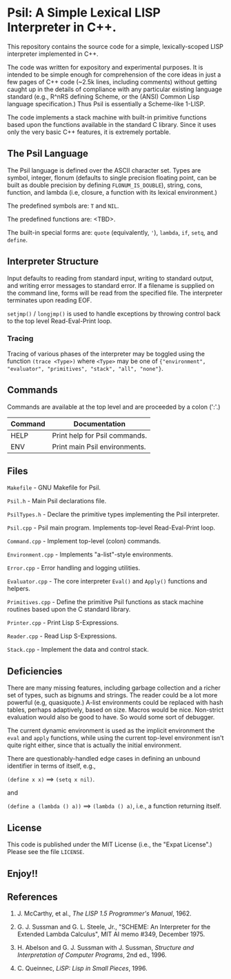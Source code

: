 # Psil:  A Simple Lexical LISP Interpreter in C++.

This repository contains the source code for a simple,
lexically-scoped LISP interpreter implemented in C++.

The code was written for expository and experimental purposes. It is
intended to be simple enough for comprehension of the core ideas in
just a few pages of C++ code (~2.5k lines, including comments) without
getting caught up in the details of compliance with any particular
existing language standard (e.g., R^nRS defining  Scheme, or the
(ANSI) Common Lisp language specification.)  Thus Psil is essentially
a Scheme-like 1-LISP.

The code implements a stack machine with built-in primitive functions
based upon the functions available in the standard C library. Since it
uses only the very basic C++ features, it is extremely portable.

## The Psil Language

The Psil language is defined over the ASCII character set.  Types are
symbol, integer, flonum (defaults to single precision floating point,
can be built as double precision by defining `FLONUM_IS_DOUBLE`),
string, cons, function, and lambda (i.e, closure, a function with
its lexical environment.)

The predefined symbols are: `T` and `NIL`.

The predefined functions are: \<TBD>. 

The built-in special forms are: `quote` (equivalently, `'`), `lambda`,
`if`, `setq`, and `define`.

## Interpreter Structure

Input defaults to reading from standard input, writing to standard
output, and writing error messages to standard error.  If a filename
is supplied on the command line, forms will be read from the specified
file.  The interpreter terminates upon reading EOF.

`setjmp()` / `longjmp()` is used to handle exceptions by throwing
control back to the top level Read-Eval-Print loop.

### Tracing

Tracing of various phases of the interpreter may be toggled using the
function `(trace <Type>)` where `<Type>` may be one of
`{"environment", "evaluator", "primitives", "stack", "all", "none"}`.

## Commands

Commands are available at the top level and are proceeded by a colon (':'.)

| Command | Documentation |
|---------|---------------|
| HELP    | Print help for Psil commands. |
| ENV     | Print main Psil environments. |

## Files

`Makefile` - GNU Makefile for Psil.

`Psil.h` - Main Psil declarations file.

`PsilTypes.h` - Declare the primitive types implementing the Psil interpreter.

`Psil.cpp` - Psil main program.  Implements top-level Read-Eval-Print loop.

`Command.cpp` - Implement top-level (colon) commands.

`Environment.cpp` - Implements "a-list"-style environments.

`Error.cpp` - Error handling and logging utilities.

`Evaluator.cpp` - The core interpreter `Eval()` and `Apply()` functions and helpers.

`Primitives.cpp` - Define the primitive Psil functions as stack machine routines based upon the C standard library.

`Printer.cpp` - Print Lisp S-Expressions.

`Reader.cpp` - Read Lisp S-Expressions.

`Stack.cpp` - Implement the data and control stack.

## Deficiencies

There are many missing features, including garbage collection and a
richer set of types, such as bignums and strings.  The reader could be
a lot more powerful (e.g, quasiquote.)  A-list environments could be
replaced with hash tables, perhaps adaptively, based on size.  Macros
would be nice.  Non-strict evaluation would also be good to have.  So
would some sort of debugger.

The current dynamic environment is used as the implicit environment
the `eval` and `apply` functions, while using the current top-level
environment isn't quite right either, since that is actually the
initial environment.

There are questionably-handled edge cases in defining an unbound
identifier in terms of itself, e.g.,

`(define x x)` ==> `(setq x nil)`.

and

`(define a (lambda () a))` ==> `(lambda () a)`, i.e., a function returning itself.

## License

This code is published under the MIT License (i.e., the "Expat License".) Please see the file `LICENSE`.

## Enjoy!!

## References

1. <a name="ref1"></a>J. McCarthy, et al., _The LISP 1.5 Programmer's Manual_, 1962.

2. <a name="ref3"></a>G. J. Sussman and G. L. Steele, Jr., "SCHEME: An Interpreter for the Extended Lambda Calculus", MIT AI memo #349, December 1975.

3. <a name="ref2"></a>H. Abelson and G. J. Sussman with J. Sussman, _Structure and Interpretation of Computer Programs_, 2nd ed., 1996.

4. <a name="ref4"></a>C. Queinnec, _LiSP: Lisp in Small Pieces_, 1996.

